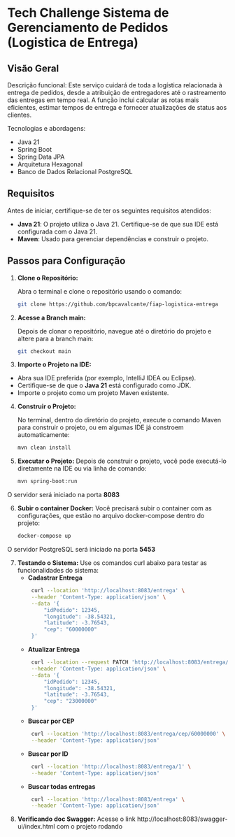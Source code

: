 # Tech Challenge Sistema de Gerenciamento de Pedidos (Logistica de Entrega)

## Visão Geral

Descrição funcional: Este serviço cuidará de toda a logística relacionada à entrega de pedidos, desde a atribuição de entregadores até o rastreamento das entregas em tempo real. A função inclui calcular as rotas mais eficientes, estimar tempos de entrega e fornecer atualizações de status aos clientes.

Tecnologias e abordagens:
 - Java 21
 - Spring Boot
 - Spring Data JPA
 - Arquitetura Hexagonal
 - Banco de Dados Relacional PostgreSQL

## Requisitos

Antes de iniciar, certifique-se de ter os seguintes requisitos atendidos:

- **Java 21**: O projeto utiliza o Java 21. Certifique-se de que sua IDE está configurada com o Java 21.
- **Maven**: Usado para gerenciar dependências e construir o projeto.

## Passos para Configuração

1. **Clone o Repositório:**

   Abra o terminal e clone o repositório usando o comando:

   ```bash
   git clone https://github.com/bpcavalcante/fiap-logistica-entrega

2. **Acesse a Branch main:**

   Depois de clonar o repositório, navegue até o diretório do projeto e altere para a branch main:

   ```bash
   git checkout main

3. **Importe o Projeto na IDE:**

- Abra sua IDE preferida (por exemplo, IntelliJ IDEA ou Eclipse).
- Certifique-se de que o **Java 21** está configurado como JDK.
- Importe o projeto como um projeto Maven existente. 

4. **Construir o Projeto:**

   No terminal, dentro do diretório do projeto, execute o comando Maven para construir o projeto, ou em algumas IDE já constroem automaticamente:

   ```bash
   mvn clean install

5. **Executar o Projeto:**
   Depois de construir o projeto, você pode executá-lo diretamente na IDE ou via linha de comando:
   ```bash
   mvn spring-boot:run

  O servidor será iniciado na porta **8083**


6. **Subir o container Docker:**
   Você precisará subir o container com as configurações, que estão no arquivo docker-compose dentro do projeto:
   ```bash
   docker-compose up

  O servidor PostgreSQL será iniciado na porta **5453**
  

7. **Testando o Sistema:**
   Use os comandos curl abaixo para testar as funcionalidades do sistema:
   - **Cadastrar Entrega**
     ```bash
      curl --location 'http://localhost:8083/entrega' \
      --header 'Content-Type: application/json' \
      --data '{
          "idPedido": 12345,
          "longitude": -38.54321,
          "latitude": -3.76543,
          "cep": "60000000"
      }'
   - **Atualizar Entrega**
     ```bash
      curl --location --request PATCH 'http://localhost:8083/entrega/2' \
      --header 'Content-Type: application/json' \
      --data '{
          "idPedido": 12345,
          "longitude": -38.54321,
          "latitude": -3.76543,
          "cep": "23000000"
      }'
   - **Buscar por CEP**
     ```bash
      curl --location 'http://localhost:8083/entrega/cep/60000000' \
      --header 'Content-Type: application/json'
   - **Buscar por ID**
     ```bash
      curl --location 'http://localhost:8083/entrega/1' \
      --header 'Content-Type: application/json'
   - **Buscar todas entregas**
     ```bash
      curl --location 'http://localhost:8083/entrega' \
      --header 'Content-Type: application/json'
8. **Verificando doc Swagger:**
   Acesse o link http://localhost:8083/swagger-ui/index.html com o projeto rodando
